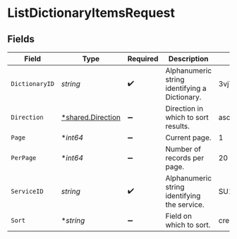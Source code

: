 # ListDictionaryItemsRequest


## Fields

| Field                                                 | Type                                                  | Required                                              | Description                                           | Example                                               |
| ----------------------------------------------------- | ----------------------------------------------------- | ----------------------------------------------------- | ----------------------------------------------------- | ----------------------------------------------------- |
| `DictionaryID`                                        | *string*                                              | :heavy_check_mark:                                    | Alphanumeric string identifying a Dictionary.         | 3vjTN8v1O7nOAY7aNDGOL                                 |
| `Direction`                                           | [*shared.Direction](../../models/shared/direction.md) | :heavy_minus_sign:                                    | Direction in which to sort results.                   | ascend                                                |
| `Page`                                                | **int64*                                              | :heavy_minus_sign:                                    | Current page.                                         | 1                                                     |
| `PerPage`                                             | **int64*                                              | :heavy_minus_sign:                                    | Number of records per page.                           | 20                                                    |
| `ServiceID`                                           | *string*                                              | :heavy_check_mark:                                    | Alphanumeric string identifying the service.          | SU1Z0isxPaozGVKXdv0eY                                 |
| `Sort`                                                | **string*                                             | :heavy_minus_sign:                                    | Field on which to sort.                               | created                                               |